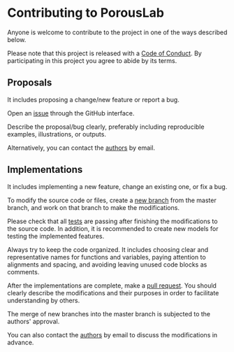 # Contributing to PorousLab

Anyone is welcome to contribute to the project in one of the ways described below.

Please note that this project is released with a [Code of Conduct][code_conduct_link].
By participating in this project you agree to abide by its terms.

## Proposals

It includes proposing a change/new feature or report a bug.

Open an [issue][issue_link] through the GitHub interface.

Describe the proposal/bug clearly, preferably including reproducible examples, illustrations, or outputs.

Alternatively, you can contact the [authors][authors_link] by email.

## Implementations

It includes implementing a new feature, change an existing one, or fix a bug.

To modify the source code or files, create a [new branch][new_branch_link] from the master branch, and work on that branch to make the modifications.

Please check that all [tests][tests_link] are passing after finishing the modifications to the source code.
In addition, it is recommended to create new models for testing the implemented features.

Always try to keep the code organized.
It includes choosing clear and representative names for functions and variables,
paying attention to alignments and spacing,
and avoiding leaving unused code blocks as comments.

After the implementations are complete, make a [pull request][pull_request_link].
You should clearly describe the modifications and their purposes in order to facilitate understanding by others.

The merge of new branches into the master branch is subjected to the authors' approval.

You can also contact the [authors][authors_link] by email to discuss the modifications in advance.

[code_conduct_link]: https://github.com/dbcavalcanti/porousLab/blob/main/CODE_OF_CONDUCT.md
[issue_link]:        https://github.com/dbcavalcanti/porousLab/issues
[authors_link]:      https://github.com/dbcavalcanti/porousLab#authorship
[new_branch_link]:   https://github.com/dbcavalcanti/porousLab/branches
[tests_link]:        https://github.com/dbcavalcanti/porousLab#testing
[pull_request_link]: https://github.com/dbcavalcanti/porousLab/pulls